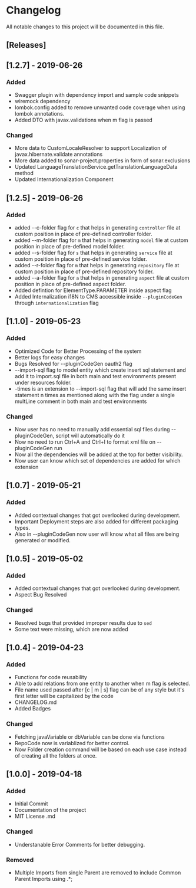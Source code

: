 # Changelog

All notable changes to this project will be documented in this file.

## [Releases]

## [1.2.7] - 2019-06-26

### Added

- Swagger plugin with dependency import and sample code snippets
- wiremock dependency
- lombok.config added to remove unwanted code coverage when using lombok annotations.
- Added DTO with javax.validations when m flag is passed

### Changed

- More data to CustomLocaleResolver to support Localization of javax.hibernate.validate annotations
- More data added to sonar-project.properties in form of sonar.exclusions
- Updated LanguageTranslationService.getTranslationLanguageData method
- Updated Internationalization Component

## [1.2.5] - 2019-06-26

### Added

- added --c-folder flag for `c` that helps in generating `controller` file at custom position in place of pre-defined controller folder.
- added --m-folder flag for `m` that helps in generating `model` file at custom position in place of pre-defined model folder.
- added --s-folder flag for `s` that helps in generating `service` file at custom position in place of pre-defined service folder.
- added --r-folder flag for `m` that helps in generating `repository` file at custom position in place of pre-defined repository folder.
- added --a-folder flag for `a` that helps in generating `aspect` file at custom position in place of pre-defined aspect folder.
- Added defintion for ElementType.PARAMETER inside aspect flag
- Added Internalization i18N to CMS accessible inside `--pluginCodeGen` through `internationalization` flag

## [1.1.0] - 2019-05-23

### Added

- Optimized Code for Better Processing of the system
- Better logs for easy changes
- Bugs Resolved for --pluginCodeGen oauth2 flag
- --import-sql flag to model entity which create insert sql statement and add it to import.sql file in both main and test environments present under resources folder.
- -times is an extension to --import-sql flag that will add the same insert statement n times as mentioned along with the flag under a single multLine comment in both main and test environments

### Changed

- Now user has no need to manually add essential sql files during --pluginCodeGen, script will automatically do it
- Now no need to run Ctrl+A and Ctrl+I to format xml file on --pluginCodeGen run
- Now all the dependencies will be added at the top for better visibility.
- Now user can know which set of dependencies are added for which extension

## [1.0.7] - 2019-05-21

### Added

- Added contextual changes that got overlooked during development.
- Important Deployment steps are also added for different packaging types.
- Also in --pluginCodeGen now user will know what all files are being generated or modified.

## [1.0.5] - 2019-05-02

### Added

- Added contextual changes that got overlooked during development.
- Aspect Bug Resolved

### Changed

- Resolved bugs that provided improper results due to `sed`
- Some text were missing, which are now added

## [1.0.4] - 2019-04-23

### Added

- Functions for code reusability
- Able to add relations from one entity to another when m flag is selected.
- File name used passed after [c | m | s] flag can be of any style but it's first letter
  will be capitalized by the code
- CHANGELOG.md
- Added Badges

### Changed

- Fetching javaVariable or dbVariable can be done via functions
- RepoCode now is variablized for better control.
- Now Folder creation command will be based on each use case instead of creating all the folders at once.

## [1.0.0] - 2019-04-18

### Added

- Initial Commit
- Documentation of the project
- MIT License .md

### Changed

- Understanable Error Comments for better debugging.

### Removed

- Multiple Imports from single Parent are removed to include Common Parent Imports using .\*;
